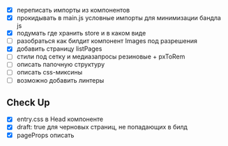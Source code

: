 - [x] переписать импорты из компонентов
- [x] прокидывать в main.js условные импорты для минимизации бандла js
- [x] подумать где хранить store и в каком виде
- [ ] разобраться как билдит компонент Images под разрешения
- [x] добавить страницу listPages
- [ ] стили под сетку и медиазапросы резиновые + pxToRem
- [ ] описать папочную структуру
- [ ] описать css-миксины
- [ ] возможно добавить линтеры

## Check Up

- [x] entry.css в Head компоненте
- [x] draft: true для черновых страниц, не попадающих в билд
- [x] pageProps описать